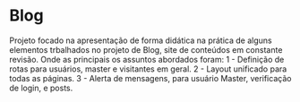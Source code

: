 # Blog
Projeto focado na apresentação de forma didática na prática de alguns elementos trbalhados no projeto de Blog, site de conteúdos em constante revisão.
Onde as principais os assuntos abordados foram:
1 - Definição de rotas para usuários, master e visitantes em geral.
2 - Layout unificado para todas as páginas.
3 - Alerta de mensagens, para usuário Master, verificação de login, e posts.

